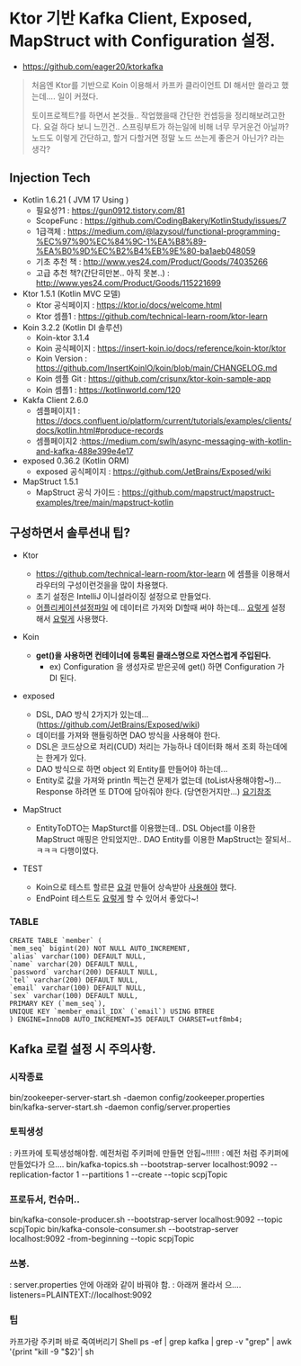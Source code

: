 # Ktor 기반 Kafka Client, Exposed, MapStruct with Configuration 설정. 
- https://github.com/eager20/ktorkafka
> 처음엔 Ktor를 기반으로 Koin 이용해서 카프카 클라이언트 DI 해서만 쓸라고 했는데.... 일이 커졌다.
> 
> 토이프로젝트?를 하면서 본것들.. 작업했을때 간단한 컨셉등을 정리해보려고한다.
> 요걸 하다 보니 느낀건.. 스프링부트가 하는일에 비해 너무 무거운건 아닐까?
> 노드도 이렇게 간단하고, 할거 다할거면 정말 노드 쓰는게 좋은거 아닌가? 라는 생각?

## Injection Tech
- Kotlin 1.6.21 ( JVM 17 Using )
  - 필요성?1 : https://gun0912.tistory.com/81
  - ScopeFunc : https://github.com/CodingBakery/KotlinStudy/issues/7
  - 1급객체 : https://medium.com/@lazysoul/functional-programming-%EC%97%90%EC%84%9C-1%EA%B8%89-%EA%B0%9D%EC%B2%B4%EB%9E%80-ba1aeb048059
  - 기초 추천 책 : http://www.yes24.com/Product/Goods/74035266
  - 고급 추천 책?(간단히만본.. 아직 못본..) : http://www.yes24.com/Product/Goods/115221699
- Ktor 1.5.1 (Kotlin MVC 모델)
  - Ktor 공식페이지 : https://ktor.io/docs/welcome.html
  - Ktor 셈플1 : https://github.com/technical-learn-room/ktor-learn
- Koin 3.2.2 (Kotlin DI 솔루션) 
  - Koin-ktor 3.1.4
  - Koin 공식페이지 : https://insert-koin.io/docs/reference/koin-ktor/ktor
  - Koin Version : https://github.com/InsertKoinIO/koin/blob/main/CHANGELOG.md
  - Koin 셈플 Git : <https://github.com/crisunx/ktor-koin-sample-app>
  - Koin 셈플1 : https://kotlinworld.com/120
- Kakfa Client 2.6.0
  - 셈플페이지1 : https://docs.confluent.io/platform/current/tutorials/examples/clients/docs/kotlin.html#produce-records
  - 셈플페이지2 :https://medium.com/swlh/async-messaging-with-kotlin-and-kafka-488e399e4e17
- exposed 0.36.2 (Kotlin ORM)
  - exposed 공식페이지 : https://github.com/JetBrains/Exposed/wiki
- MapStruct 1.5.1
  - MapStruct 공식 가이드 : https://github.com/mapstruct/mapstruct-examples/tree/main/mapstruct-kotlin
  
## 구성하면서 솔루션내 팁?
- Ktor
  - https://github.com/technical-learn-room/ktor-learn 에 셈플을 이용해서 라우터의 구성이런것을을 많이 차용했다.
  - 초기 설정은 IntelliJ 이니설라이징 설정으로 만들었다.
  - [어플리케이션설정파일](./resources/application.conf) 에 데이터르 가저와 DI할때 써야 하는데... [요렇게](src/config/Configuration.kt) 설정해서 [요렇게](src/di/AppModule.kt) 사용했다.
- Koin
  - **get()을 사용하면 컨테이너에 등록된 클래스명으로 자연스럽게 주입된다.** 
    - ex) Configuration 을 생성자로 받은곳에 get() 하면 Configuration 가 DI 된다.
- exposed
  - DSL, DAO 방식 2가지가 있는데... (https://github.com/JetBrains/Exposed/wiki)
  - 데이터를 가져와 핸들링하면 DAO 방식을 사용해야 한다.
  - DSL은 코드상으로 처리(CUD) 처리는 가능하나 데이터화 해서 조회 하는데에는 한게가 있다.
  - DAO 방식으로 하면 object 외 Entity를 만들어야 하는데...
  - Entity로 값을 가져와 println 찍는건 문제가 없는데 (toList사용해야함~!)... Response 하려면 또 DTO에 담아줘야 한다. (당연한거지만...) [요기참조](src/rawdata/repository/UserRepository.kt)
- MapStruct
  - EntityToDTO는 MapSturct를 이용했는데.. DSL Object를 이용한 MapStruct 매핑은 안되었지만.. DAO Entity를 이용한 MapStruct는 잘되서.. ㅋㅋㅋ 다행이였다.

- TEST
  - Koin으로 테스트 할르믄 [요걸](test/test/AbstKoinTest.kt) 만들어 상속받아 [사용해야](test/repository/RawDataRepoTest.kt) 했다.
  - EndPoint 테스트도 [요렇게](test/repository/ControllerTest.kt) 할 수 있어서 좋았다~!

### TABLE
``````
CREATE TABLE `member` (
`mem_seq` bigint(20) NOT NULL AUTO_INCREMENT,
`alias` varchar(100) DEFAULT NULL,
`name` varchar(20) DEFAULT NULL,
`password` varchar(200) DEFAULT NULL,
`tel` varchar(200) DEFAULT NULL,
`email` varchar(100) DEFAULT NULL,
`sex` varchar(100) DEFAULT NULL,
PRIMARY KEY (`mem_seq`),
UNIQUE KEY `member_email_IDX` (`email`) USING BTREE
) ENGINE=InnoDB AUTO_INCREMENT=35 DEFAULT CHARSET=utf8mb4;
``````

## Kafka 로컬 설정 시 주의사항.
### 시작종료
bin/zookeeper-server-start.sh -daemon config/zookeeper.properties
bin/kafka-server-start.sh -daemon config/server.properties

### 토픽생성
: 카프카에 토픽생성해야함. 예전처럼 주키퍼에 만들면 안됩~!!!!!!
: 예전 처럼 주키퍼에 만들었다가 으....
bin/kafka-topics.sh --bootstrap-server localhost:9092 --replication-factor 1 --partitions 1 --create --topic scpjTopic

### 프로듀서, 컨슈머..
bin/kafka-console-producer.sh --bootstrap-server localhost:9092 --topic scpjTopic
bin/kafka-console-consumer.sh --bootstrap-server localhost:9092 -from-beginning --topic scpjTopic

### 쓰봉.
: server.properties 안에 아래와 같이 바꿔야 함.
: 아래꺼 몰라서 으....
listeners=PLAINTEXT://localhost:9092

### 팁
카프가랑 주키퍼 바로 죽여버리기 Shell
ps -ef | grep kafka | grep -v "grep" | awk '{print "kill -9 "$2}'| sh
